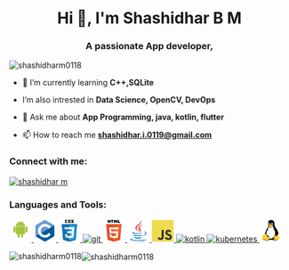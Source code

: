 <h1 align="center">Hi 👋, I'm Shashidhar B M</h1>
<h3 align="center">A passionate App developer,</h3>

<p align="left"> <img src="https://komarev.com/ghpvc/?username=shashidharm0118&label=Profile%20views&color=0e75b6&style=flat" alt="shashidharm0118" /> </p>


- 🌱 I’m currently learning **C++,SQLite**

- I’m also intrested in **Data Science, OpenCV, DevOps**

- 💬 Ask me about **App Programming, java, kotlin, flutter**

- 📫 How to reach me **shashidhar.i.0119@gmail.com**

<h3 align="left">Connect with me:</h3>
<p align="left">
<a href="https://linkedin.com/in/shashidhar m" target="blank"><img align="center" src="https://raw.githubusercontent.com/rahuldkjain/github-profile-readme-generator/master/src/images/icons/Social/linked-in-alt.svg" alt="shashidhar m" height="30" width="40" /></a>
</p>

<h3 align="left">Languages and Tools:</h3>
<p align="left"> <a href="https://developer.android.com" target="_blank" rel="noreferrer"> <img src="https://raw.githubusercontent.com/devicons/devicon/master/icons/android/android-original-wordmark.svg" alt="android" width="40" height="40"/> </a> <a href="https://www.cprogramming.com/" target="_blank" rel="noreferrer"> <img src="https://raw.githubusercontent.com/devicons/devicon/master/icons/c/c-original.svg" alt="c" width="40" height="40"/> </a> <a href="https://www.w3schools.com/css/" target="_blank" rel="noreferrer"> <img src="https://raw.githubusercontent.com/devicons/devicon/master/icons/css3/css3-original-wordmark.svg" alt="css3" width="40" height="40"/> </a> <a href="https://git-scm.com/" target="_blank" rel="noreferrer"> <img src="https://www.vectorlogo.zone/logos/git-scm/git-scm-icon.svg" alt="git" width="40" height="40"/> </a> <a href="https://www.w3.org/html/" target="_blank" rel="noreferrer"> <img src="https://raw.githubusercontent.com/devicons/devicon/master/icons/html5/html5-original-wordmark.svg" alt="html5" width="40" height="40"/> </a> <a href="https://www.java.com" target="_blank" rel="noreferrer"> <img src="https://raw.githubusercontent.com/devicons/devicon/master/icons/java/java-original.svg" alt="java" width="40" height="40"/> </a> <a href="https://developer.mozilla.org/en-US/docs/Web/JavaScript" target="_blank" rel="noreferrer"> <img src="https://raw.githubusercontent.com/devicons/devicon/master/icons/javascript/javascript-original.svg" alt="javascript" width="40" height="40"/> </a> <a href="https://kotlinlang.org" target="_blank" rel="noreferrer"> <img src="https://www.vectorlogo.zone/logos/kotlinlang/kotlinlang-icon.svg" alt="kotlin" width="40" height="40"/> </a> <a href="https://kubernetes.io" target="_blank" rel="noreferrer"> <img src="https://www.vectorlogo.zone/logos/kubernetes/kubernetes-icon.svg" alt="kubernetes" width="40" height="40"/> </a> <a href="https://www.linux.org/" target="_blank" rel="noreferrer"> <img src="https://raw.githubusercontent.com/devicons/devicon/master/icons/linux/linux-original.svg" alt="linux" width="40" height="40"/> </a> </p>

<p><img align="left" src="https://github-readme-stats.vercel.app/api/top-langs?username=shashidharm0118&show_icons=true&locale=en&layout=compact" alt="shashidharm0118" /></p>
<!-- 
<p>&nbsp;<img align="center" src="https://github-readme-stats.vercel.app/api?username=shashidharm0118&show_icons=true&locale=en" alt="shashidharm0118" /></p> -->

<p><img align="center" src="https://github-readme-streak-stats.herokuapp.com/?user=shashidharm0118&" alt="shashidharm0118" /></p>
